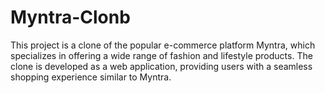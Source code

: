 # Myntra-Clonb
This project is a clone of the popular e-commerce platform Myntra, which specializes in offering a wide range of fashion and lifestyle products. The clone is developed as a web application, providing users with a seamless shopping experience similar to Myntra.
